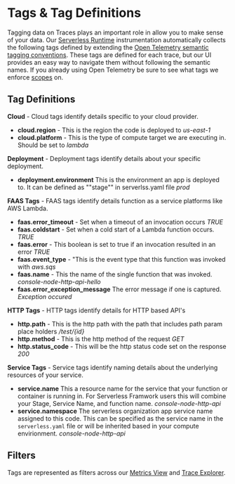 <!--
title: Tags
menuText: Tags
description: Tag definitions and examples
menuOrder: 3
-->

# Tags & Tag Definitions
Tagging data on Traces plays an important role in allow you to make sense of
your data. Our [Serverless Runtime](https://github.com/serverless/runtime)
instrumentation automatically collects the following tags defined by extending
the [Open Telemetry semantic tagging conventions](https://github.com/open-telemetry/opentelemetry-specification/blob/main/specification/trace/semantic_conventions/http.md#common-attributes). 
These tags are defined for each trace, but our UI provides an easy way to navigate
them without following the semantic names. If you already using Open Telemetry
be sure to see what tags we enforce [scopes](scopes.md) on. 

## Tag Definitions ##

**Cloud** - Cloud tags identify details specific to your cloud provider. 
* **cloud.region** - This is the region the code is deployed to *us-east-1*
* **cloud.platform** - This is the type of compute target we are executing in. Should be set to *lambda*

**Deployment** - Deployment tags identify details about your specific deployment.
* **deployment.environment** This is the environment an app is deployed to. It can be defined as ""stage"" in serverlss.yaml file *prod*

**FAAS Tags** - FAAS tags identify details function as a service platforms like AWS Lambda.
* **faas.error_timeout** - Set when a timeout of an invocation occurs *TRUE*
* **faas.coldstart** - Set when a cold start of a Lambda function occurs. *TRUE* 
* **faas.error** - This boolean is set to true if an invocation resulted in an error *TRUE*
* **faas.event_type** - "This is the event type that this function was invoked with *aws.sqs*
* **faas.name** - This the name of the single function that was invoked. *console-node-http-api-hello*
* **faas.error_exception_message** The error message if one is captured.  *Exception occured*

**HTTP Tags** - HTTP tags identify details for HTTP based API's
* **http.path** - This is the http path with the path that includes path param place holders */test/{id}*
* **http.method** - This is the http method of the request *GET*
* **http.status_code** - This will be the http status code set on the response *200*

**Service Tags** - Service tags identify naming details about the underlying resources of your service. 
* **service.name** This a resource name for the service that your function or container 
is running in. For Serverless Framwork users this will combine
your Stage, Service Name, and function name. *console-node-http-api*
* **service.namespace** The serverless organization app service name assigned to this code. 
This can be specified as the service name in the `serverless.yaml` file or will be 
inherited based in your compute envirionment. *console-node-http-api*

## Filters ##
Tags are represented as filters across our [Metrics View](../using/metrics.md) and [Trace Explorer](../using/traces.md).